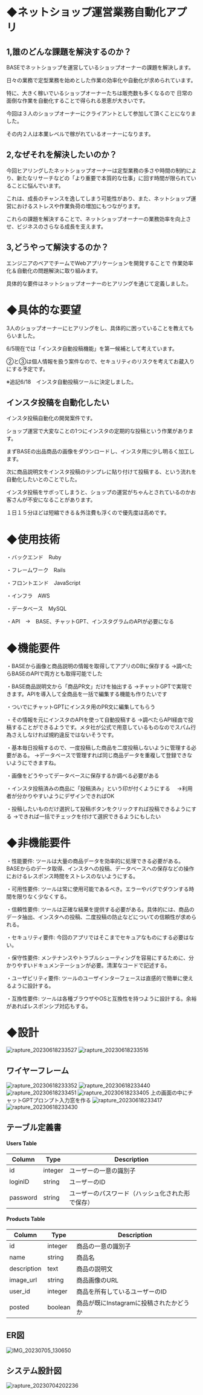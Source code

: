 # ◆ネットショップ運営業務自動化アプリ

## 1,誰のどんな課題を解決するのか？

BASEでネットショップを運営しているショップオーナーの課題を解決します。

日々の業務で定型業務を始めとした作業の効率化や自動化が求められています。

特に、大きく稼いでいるショップオーナーたちは販売数も多くなるので
日常の面倒な作業を自動化することで得られる恩恵が大きいです。

今回は３人のショップオーナーにクライアントとして参加して頂くことになりました。

その内２人は本業レベルで稼がれているオーナーになります。

## 2,なぜそれを解決したいのか？

今回ヒアリングしたネットショップオーナーは定型業務の多さや時間の制約により、新たなリサーチなどの「より重要で本質的な仕事」に回す時間が限られていることに悩んでいます。

これは、成長のチャンスを逸してしまう可能性があり、また、ネットショップ運営におけるストレスや作業負荷の増加にもつながります。

これらの課題を解決することで、ネットショップオーナーの業務効率を向上させ、ビジネスのさらなる成長を支えます。


## 3,どうやって解決するのか？

エンジニアのペアでチームでWebアプリケーションを開発することで
作業効率化＆自動化の問題解決に取り組みます。

具体的な要件はネットショップオーナーのヒアリングを通じて定義しました。



# ◆具体的な要望

3人のショップオーナーにヒアリングをし、具体的に困っていることを教えてもらいました。

6/5現在では「インスタ自動投稿機能」を第一候補として考えています。

②と③は個人情報を扱う案件なので、セキュリティのリスクを考えてお蔵入りにする予定です。

※追記6/18　インスタ自動投稿ツールに決定しました。

## インスタ投稿を自動化したい
インスタ投稿自動化の開発案件です。

ショップ運営で大変なことの1つにインスタの定期的な投稿という作業があります。

まずBASEの出品商品の画像をダウンロードし、インスタ用に少し明るく加工します。

次に商品説明文をインスタ投稿のテンプレに貼り付けて投稿する、という流れを自動化したいとのことでした。

インスタ投稿をサボってしまうと、ショップの運営がちゃんとされているのかお客さんが不安になることがあります。

１日１５分ほどは短縮できる＆外注費も浮くので優先度は高めです。



# ◆使用技術

・バックエンド　Ruby

・フレームワーク　Rails

・フロントエンド　JavaScript

・インフラ　AWS

・データベース　MySQL

・API　→　BASE、チャットGPT、インスタグラムのAPIが必要になる


# ◆機能要件

・BASEから画像と商品説明の情報を取得してアプリのDBに保存する
→調べたらBASEのAPIで両方とも取得可能でした

・BASE商品説明文から「商品PR文」だけを抽出する
→チャットGPTで実現できます。APIを導入して全商品を一括で編集する機能も作りたいです

・ついでにチャットGPTにインスタ用のPR文に編集してもらう

・その情報を元にインスタのAPIを使って自動投稿する
→調べたらAPI経由で投稿することができるようです。メタ社が公式で用意しているものなのでスパム行為さえしなければ規約違反ではないそうです。

・基本毎日投稿するので、一度投稿した商品を二度投稿しないように管理する必要がある。
→データベースで管理すれば同じ商品データを重複して登録できないようにできますね。

・画像をどうやってデータベースに保存するか調べる必要がある

・インスタ投稿済みの商品に「投稿済み」という印が付くようにする　
→利用者が分かりやすいようにデザインできればOK

・投稿したいものだけ選択して投稿ボタンをクリックすれば投稿できるようにする
→できれば一括でチェックを付けて選択できるようにもしたい


# ◆非機能要件

・性能要件: ツールは大量の商品データを効率的に処理できる必要がある。BASEからのデータ取得、インスタへの投稿、データベースへの保存などの操作におけるレスポンス時間をストレスのないようにする。

・可用性要件: ツールは常に使用可能であるべき。エラーやバグでダウンする時間を限りなく少なくする。

・信頼性要件: ツールは正確な結果を提供する必要がある。具体的には、商品のデータ抽出、インスタへの投稿、二度投稿の防止などについての信頼性が求められる。

・セキュリティ要件: 今回のアプリではそこまでセキュアなものにする必要はない。

・保守性要件: メンテナンスやトラブルシューティングを容易にするために、分かりやすいドキュメンテーションが必要。清潔なコードで記述する。

・ユーザビリティ要件: ツールのユーザインターフェースは直感的で簡単に使えるように設計する。

・互換性要件: ツールは各種ブラウザやOSと互換性を持つように設計する。余裕があればレスポンシブ対応もする。


# ◆設計

![rapture_20230618233527](https://github.com/tomo178/original_product/assets/93224469/6cf6d9bc-f227-4a6a-8512-b4d2f2555c47)
![rapture_20230618233516](https://github.com/tomo178/original_product/assets/93224469/43c05fa9-8827-419d-a27e-e705c2de2b54)


## ワイヤーフレーム
![rapture_20230618233352](https://github.com/tomo178/original_product/assets/93224469/a9d42d01-08e0-40c6-9423-829d06d32d9d)
![rapture_20230618233440](https://github.com/tomo178/original_product/assets/93224469/d513b301-9c49-40ec-a7ed-38fe04d84e91)
![rapture_20230618233451](https://github.com/tomo178/original_product/assets/93224469/e9e65a41-b06d-4eb4-be91-c1bab06143e4)
![rapture_20230618233405](https://github.com/tomo178/original_product/assets/93224469/c0a8011d-16ba-4ff3-853c-0e508dc92e9c)
上の画面の中にチャットGPTプロンプト入力窓を作る
![rapture_20230618233417](https://github.com/tomo178/original_product/assets/93224469/105cbfc1-1faf-48ab-81ab-22b952f3b9a1)
![rapture_20230618233430](https://github.com/tomo178/original_product/assets/93224469/41f18f8d-b5e0-4170-858b-0410381a9644)


## テーブル定義書

#### Users Table

| Column           | Type    | Description                               |
|------------------|---------|-------------------------------------------|
| id               | integer | ユーザーの一意の識別子                     |
| loginID          | string  | ユーザーのID                               |
| password         | string  | ユーザーのパスワード（ハッシュ化された形で保存） |

#### Products Table

| Column           | Type    | Description                               |
|------------------|---------|-------------------------------------------|
| id               | integer | 商品の一意の識別子                        |
| name             | string  | 商品名                                    |
| description      | text    | 商品の説明文                              |
| image_url        | string  | 商品画像のURL                             |
| user_id          | integer | 商品を所有しているユーザーのID             |
| posted           | boolean | 商品が既にInstagramに投稿されたかどうか    |



## ER図
![IMG_20230705_130650](https://github.com/tomo178/original_product/assets/93224469/d517a087-c09c-4802-8c54-87a03703c6af)


## システム設計図
![rapture_20230704202236](https://github.com/tomo178/original_product/assets/93224469/518550dc-e331-4a24-9d47-82ee9b04fefa)
